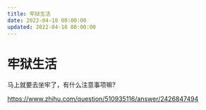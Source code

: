 ```yaml
---
title: 牢狱生活
date: 2022-04-10 00:00:00
updated: 2022-04-10 00:00:00
---
```


# 牢狱生活

马上就要去坐牢了，有什么注意事项嘛?

https://www.zhihu.com/question/510935116/answer/2426847494
